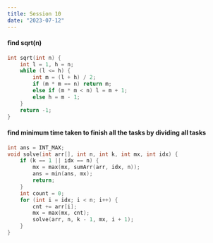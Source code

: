 ```yaml
---
title: Session 10
date: "2023-07-12"
---
```


<!-- %% 12/07/2023 %% -->

#### find sqrt(n)

```c++
int sqrt(int n) {
	int l = 1, h = n;
	while (l <= h) {
		int m = (l + h) / 2;
		if (m * m == n) return m;
		else if (m * m < n) l = m + 1;
		else h = m - 1;
	}
	return -1;
}
```

#### find minimum time taken to finish all the tasks by dividing all tasks

```c++
int ans = INT_MAX;
void solve(int arr[], int n, int k, int mx, int idx) {
	if (k == 1 || idx == n) {
		mx = max(mx, sumArr(arr, idx, n));
		ans = min(ans, mx);
		return;
	}
	int count = 0;
	for (int i = idx; i < n; i++) {
		cnt += arr[i];
		mx = max(mx, cnt);
		solve(arr, n, k - 1, mx, i + 1);
	}
}
```
